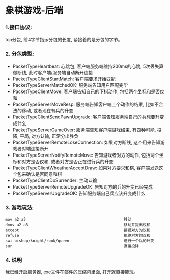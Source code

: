 # 象棋游戏-后端

### 1.接口协议:

tcp分包, 前4字节指示分包的长度, 紧接着的是分包的字节。

### 2. 分包类型:

- PacketTypeHeartbeat: 心跳包, 客户端服务端维持200ms的心跳, 5次丢失算做断线, 此时客户端/服务端自动断开连接
- PacketTypeClientStartMatch: 客户端要求开始匹配
- PacketTypeServerMatchedOK: 服务端告知用户匹配完毕
- PacketTypeClientMove: 客户端告知自己的下棋动作, 包括两个坐标和是否仪和
- PacketTypeServerMoveResp: 服务端告知客户端上个动作的结果, 比如不合法的移动, 或者现在有兵的升变
- PacketTypeClientSendPawnUpgrade: 客户端告知服务端自己的兵想要升变成什么
- PacketTypeServerGameOver: 服务端告知客户端游戏结束, 有四种可能, 投降, 平局, 对方认输, 正常分出胜负
- PacketTypeServerRemoteLoseConnection: 如果对方断线, 这个用来告知游戏者对端连接断开
- PacketTypeServerNotifyRemoteMove: 告知游戏者对方的动作, 包括两个坐标和对方是否仪和, 或者对方是否正在进行兵的升变
- PacketTypeClientWheatherAcceptDraw: 如果对方要求和棋, 客户端发送这个包来确认是否同意和棋
- PacketTypeClientDoSurrender: 主动认输
- PacketTypeServerRemoteUpgradeOK: 告知对方的兵的升变已经完成
- PacketTypeServerUpgradeOK: 告知服务端自己兵应该升变成什么

### 3. 游戏玩法

```plaintext
mov a2 a3                                           移动
dmov a2 a3                                          移动并提出议和
accept                                              接受对方的议和
refuse                                              拒绝对方的议和
swi bishop/knight/rook/queen                        进行一个兵的升变
sur                                                 直接投降
```

### 4. 说明

我已经开启服务器, exe文件在邮件的压缩包里面, 打开就直接能玩。